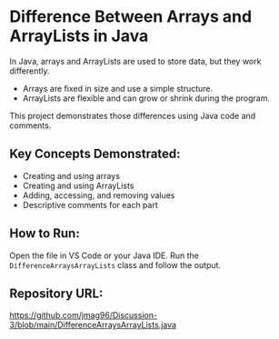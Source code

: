 # Difference Between Arrays and ArrayLists in Java

In Java, arrays and ArrayLists are used to store data, but they work differently.

- Arrays are fixed in size and use a simple structure.
- ArrayLists are flexible and can grow or shrink during the program.

This project demonstrates those differences using Java code and comments.

## Key Concepts Demonstrated:
- Creating and using arrays
- Creating and using ArrayLists
- Adding, accessing, and removing values
- Descriptive comments for each part

## How to Run:
Open the file in VS Code or your Java IDE. Run the `DifferenceArraysArrayLists` class and follow the output.

## Repository URL:
https://github.com/jmag96/Discussion-3/blob/main/DifferenceArraysArrayLists.java

